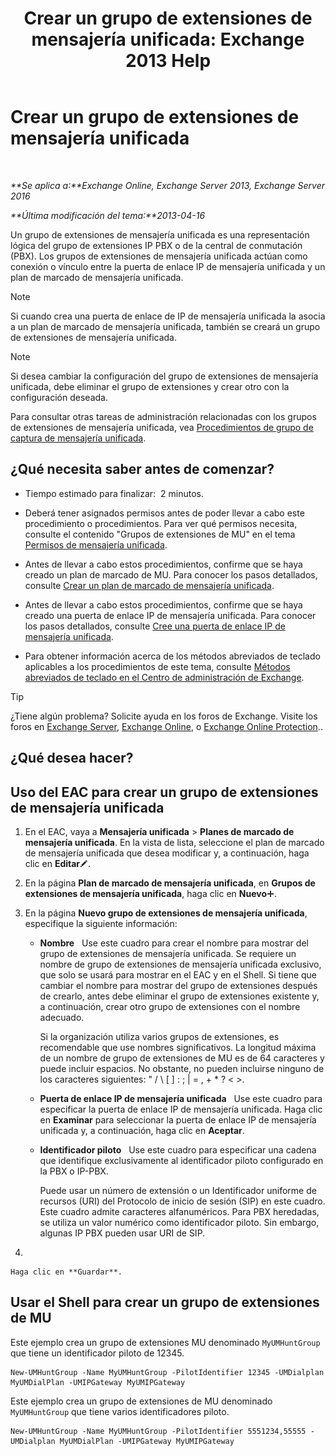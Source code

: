 ﻿---
title: 'Crear un grupo de extensiones de mensajería unificada: Exchange 2013 Help'
TOCTitle: Crear un grupo de extensiones de mensajería unificada
ms:assetid: 43ecb1ec-5f82-4516-9010-de8f954d3758
ms:mtpsurl: https://technet.microsoft.com/es-es/library/Aa997679(v=EXCHG.150)
ms:contentKeyID: 50556776
ms.date: 05/22/2018
mtps_version: v=EXCHG.150
f1_keywords:
- Microsoft.Exchange.Management.SnapIn.Esm.Servers.UnifiedMessaging.CreateUMHuntGroupWizardForm.CreateUMHuntGroupWizardPage1
ms.translationtype: MT
---

# Crear un grupo de extensiones de mensajería unificada

 

_**Se aplica a:**Exchange Online, Exchange Server 2013, Exchange Server 2016_

_**Última modificación del tema:**2013-04-16_

Un grupo de extensiones de mensajería unificada es una representación lógica del grupo de extensiones IP PBX o de la central de conmutación (PBX). Los grupos de extensiones de mensajería unificada actúan como conexión o vínculo entre la puerta de enlace IP de mensajería unificada y un plan de marcado de mensajería unificada.


> [!NOTE]
> Si cuando crea una puerta de enlace de IP de mensajería unificada la asocia a un plan de marcado de mensajería unificada, también se creará un grupo de extensiones de mensajería unificada.




> [!NOTE]
> Si desea cambiar la configuración del grupo de extensiones de mensajería unificada, debe eliminar el grupo de extensiones y crear otro con la configuración deseada.



Para consultar otras tareas de administración relacionadas con los grupos de extensiones de mensajería unificada, vea [Procedimientos de grupo de captura de mensajería unificada](um-hunt-group-procedures-exchange-2013-help.md).

## ¿Qué necesita saber antes de comenzar?

  - Tiempo estimado para finalizar:  2 minutos.

  - Deberá tener asignados permisos antes de poder llevar a cabo este procedimiento o procedimientos. Para ver qué permisos necesita, consulte el contenido "Grupos de extensiones de MU" en el tema [Permisos de mensajería unificada](unified-messaging-permissions-exchange-2013-help.md).

  - Antes de llevar a cabo estos procedimientos, confirme que se haya creado un plan de marcado de MU. Para conocer los pasos detallados, consulte [Crear un plan de marcado de mensajería unificada](create-a-um-dial-plan-exchange-2013-help.md).

  - Antes de llevar a cabo estos procedimientos, confirme que se haya creado una puerta de enlace IP de mensajería unificada. Para conocer los pasos detallados, consulte [Cree una puerta de enlace IP de mensajería unificada](create-a-um-ip-gateway-exchange-2013-help.md).

  - Para obtener información acerca de los métodos abreviados de teclado aplicables a los procedimientos de este tema, consulte [Métodos abreviados de teclado en el Centro de administración de Exchange](keyboard-shortcuts-in-the-exchange-admin-center-exchange-online-protection-help.md).


> [!TIP]
> ¿Tiene algún problema? Solicite ayuda en los foros de Exchange. Visite los foros en <A href="https://go.microsoft.com/fwlink/p/?linkid=60612">Exchange Server</A>, <A href="https://go.microsoft.com/fwlink/p/?linkid=267542">Exchange Online</A>, o <A href="https://go.microsoft.com/fwlink/p/?linkid=285351">Exchange Online Protection</A>..



## ¿Qué desea hacer?

## Uso del EAC para crear un grupo de extensiones de mensajería unificada

1.  En el EAC, vaya a **Mensajería unificada** \> **Planes de marcado de mensajería unificada**. En la vista de lista, seleccione el plan de marcado de mensajería unificada que desea modificar y, a continuación, haga clic en **Editar**![Icono Editar](images/Bb124582.6f53ccb2-1f13-4c02-bea0-30690e6ea71d(EXCHG.150).gif "Icono Editar").

2.  En la página **Plan de marcado de mensajería unificada**, en **Grupos de extensiones de mensajería unificada**, haga clic en **Nuevo**![Agregar icono](images/JJ218640.c1e75329-d6d7-4073-a27d-498590bbb558(EXCHG.150).gif "Agregar icono").

3.  En la página **Nuevo grupo de extensiones de mensajería unificada**, especifique la siguiente información:
    
      - **Nombre**   Use este cuadro para crear el nombre para mostrar del grupo de extensiones de mensajería unificada. Se requiere un nombre de grupo de extensiones de mensajería unificada exclusivo, que solo se usará para mostrar en el EAC y en el Shell. Si tiene que cambiar el nombre para mostrar del grupo de extensiones después de crearlo, antes debe eliminar el grupo de extensiones existente y, a continuación, crear otro grupo de extensiones con el nombre adecuado.
        
        Si la organización utiliza varios grupos de extensiones, es recomendable que use nombres significativos. La longitud máxima de un nombre de grupo de extensiones de MU es de 64 caracteres y puede incluir espacios. No obstante, no pueden incluirse ninguno de los caracteres siguientes: " / \\ \[ \] : ; | = , + \* ? \< \>.
    
      - **Puerta de enlace IP de mensajería unificada**   Use este cuadro para especificar la puerta de enlace IP de mensajería unificada. Haga clic en **Examinar** para seleccionar la puerta de enlace IP de mensajería unificada y, a continuación, haga clic en **Aceptar**.
    
      - **Identificador piloto**   Use este cuadro para especificar una cadena que identifique exclusivamente al identificador piloto configurado en la PBX o IP-PBX.
        
        Puede usar un número de extensión o un Identificador uniforme de recursos (URI) del Protocolo de inicio de sesión (SIP) en este cuadro. Este cuadro admite caracteres alfanuméricos. Para PBX heredadas, se utiliza un valor numérico como identificador piloto. Sin embargo, algunas IP PBX pueden usar URI de SIP.

4.  
    
    Haga clic en **Guardar**.

## Usar el Shell para crear un grupo de extensiones de MU

Este ejemplo crea un grupo de extensiones MU denominado `MyUMHuntGroup` que tiene un identificador piloto de 12345.

    New-UMHuntGroup -Name MyUMHuntGroup -PilotIdentifier 12345 -UMDialplan MyUMDialPlan -UMIPGateway MyUMIPGateway

Este ejemplo crea un grupo de extensiones de MU denominado `MyUMHuntGroup` que tiene varios identificadores piloto.

    New-UMHuntGroup -Name MyUMHuntGroup -PilotIdentifier 5551234,55555 -UMDialplan MyUMDialPlan -UMIPGateway MyUMIPGateway

